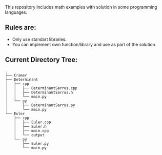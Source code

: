 This repository includes math examples with solution in some programming languages.

## Rules are:
- Only use standart libraries.
- You can implement own function/library and use as part of the solution. 

## Current Directory Tree:
```
.
├── Cramer
├── Determinant
│   ├── cpp
│   │   ├── DeterminantSarrus.cpp
│   │   ├── DeterminantSarrus.h
│   │   └── main.py
│   └── py
│       ├── DeterminantSarrus.py
│       └── main.py
└── Euler
    ├── cpp
    │   ├── Euler.cpp
    │   ├── Euler.h
    │   ├── main.cpp
    │   └── output
    └── py
        ├── Euler.py
        └── main.py
```
